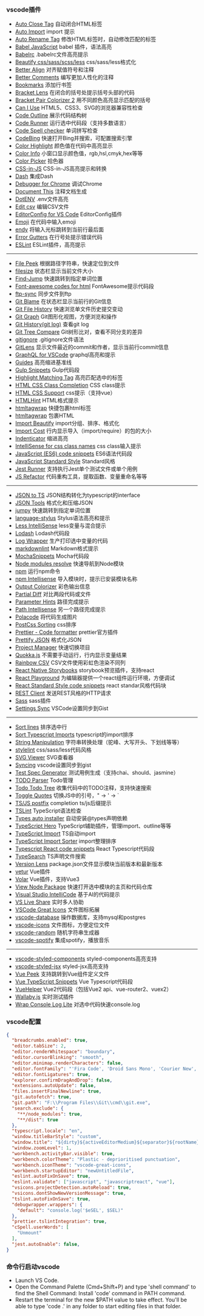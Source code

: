 ### vscode插件

- [Auto Close Tag]()	自动闭合HTML标签
- [Auto Import]()	import 提示
- [Auto Rename Tag]()	修改HTML标签时，自动修改匹配的标签
- [Babel JavaScript]()	babel  插件，语法高亮
- [Babelrc]()	.babelrc文件高亮提示
- [Beautify css/sass/scss/less]()	css/sass/less格式化
- [Better Align]()	对齐赋值符号和注释
- [Better Comments]()	编写更加人性化的注释
- [Bookmarks]()	添加行书签
- [Bracket Lens]()	在闭合的括号处提示括号头部的代码
- [Bracket Pair Colorizer 2]()	用不同颜色高亮显示匹配的括号
- [Can I Use]()	HTML5、CSS3、SVG的浏览器兼容性检查
- [Code Outline]()	展示代码结构树
- [Code Runner]()	运行选中代码段（支持多数语言）
- [Code Spell checker]()	单词拼写检查
- [CodeBing]()	快速打开Bing并搜索，可配置搜索引擎
- [Color Highlight]()	颜色值在代码中高亮显示
- [Color Info]()	小窗口显示颜色值，rgb,hsl,cmyk,hex等等
- [Color Picker]()	拾色器
- [CSS-in-JS]()	CSS-in-JS高亮提示和转换
- [Dash]()	集成Dash
- [Debugger for Chrome]()	调试Chrome
- [Document This]()	注释文档生成
- [DotENV]()	.env文件高亮
- [Edit csv]()	编辑CSV文件
- [EditorConfig for VS Code]()	EditorConfig插件
- [Emoji]()	在代码中输入emoji
- [endy]()	将输入光标跳转到当前行最后面
- [Error Gutters]()	在行号处提示错误代码
- [ESLint]()	ESLint插件，高亮提示
***
- [File Peek]()	根据路径字符串，快速定位到文件
- [filesize]()	状态栏显示当前文件大小
- [Find-Jump]()	快速跳转到指定单词位置
- [Font-awesome codes for html]()	FontAwesome提示代码段
- [ftp-sync]()	同步文件到ftp
- [Git Blame]()	在状态栏显示当前行的Git信息
- [Git File History]()	快速浏览单文件历史提交变动
- [Git Graph]()	Git图形化视图，方便浏览和操作
- [Git History(git log)]()	查看git log
- [Git Tree Compare]()	Git树形比对，查看不同分支的差异
- [gitignore]()	.gitignore文件语法
- [GitLens]()	显示文件最近的commit和作者，显示当前行commit信息
- [GraphQL for VSCode]()	graphql高亮和提示
- [Guides]()	高亮缩进基准线
- [Gulp Snippets]()	Gulp代码段
- [Highlight Matching Tag]()	高亮匹配选中的标签
- [HTML CSS Class Completion]()	CSS class提示
- [HTML CSS Support]()	css提示（支持vue）
- [HTMLHint]()	HTML格式提示
- [htmltagwrap]()	快捷包裹html标签
- [htmltagwrap]()	包裹HTML
- [Import Beautify]()	import分组、排序、格式化
- [Import Cost]()	行内显示导入（import/require）的包的大小
- [Indenticator]()	缩进高亮
- [IntelliSense for css class names]()	css class输入提示
- [JavaScript (ES6) code snippets]()	ES6语法代码段
- [JavaScript Standard Style]()	Standard风格
- [Jest Runner]()	支持执行Jest单个测试文件或单个用例
- [JS Refactor]()	代码重构工具，提取函数、变量重命名等等
***
- [JSON to TS]()	JSON结构转化为typescript的interface
- [JSON Tools]()	格式化和压缩JSON
- [jumpy]()	快速跳转到指定单词位置
- [language-stylus]()	Stylus语法高亮和提示
- [Less IntelliSense]()	less变量与混合提示
- [Lodash]()	Lodash代码段
- [Log Wrapper]()	生产打印选中变量的代码
- [markdownlint]()	Markdown格式提示
- [MochaSnippets]()	Mocha代码段
- [Node modules resolve]()	快速导航到Node模块
- [npm]()	运行npm命令
- [npm Intellisense]()	导入模块时，提示已安装模块名称
- [Output Colorizer]()	彩色输出信息
- [Partial Diff]()	对比两段代码或文件
- [Parameter Hints]()	路径完成提示
- [Path Intellisense]()	另一个路径完成提示
- [Polacode]()	将代码生成图片
- [PostCss Sorting]()	css排序
- [Prettier - Code formatter]()	prettier官方插件
- [Prettify JSON]()	格式化JSON
- [Project Manager]()	快速切换项目
- [Quokka.js]()	不需要手动运行，行内显示变量结果
- [Rainbow CSV]()	CSV文件使用彩虹色渲染不同列
- [React Native Storybooks]()	storybook预览插件，支持react
- [React Playground]()	为编辑器提供一个react组件运行环境，方便调试
- [React Standard Style code snippets]()	react standar风格代码块
- [REST Client]()	发送REST风格的HTTP请求
- [Sass]()	sass插件
- [Settings Sync]()	VSCode设置同步到Gist
***
- [Sort lines]()	排序选中行
- [Sort Typescript Imports]()	typescript的import排序
- [String Manipulation]()	字符串转换处理（驼峰、大写开头、下划线等等）
- [stylelint]()	css/sass/less代码风格
- [SVG Viewer]()	SVG查看器
- [Syncing]()	vscode设置同步到gist
- [Test Spec Generator]()	测试用例生成（支持chai、should、jasmine）
- [TODO Parser]()	Todo管理
- [Todo Todo Tree]()	收集代码中的TODO注释，支持快速搜索
- [Toggle Quotes]()	切换JS中的引号，" -> ' -> `
- [TS/JS postfix]() completion	ts/js后缀提示
- [TSLint]()	TypeScript语法检查
- [Types auto installer]()	自动安装@types声明依赖
- [TypeScript Hero]()	TypeScript辅助插件，管理import、outline等等
- [TypeScript Import]()	TS自动import
- [TypeScript Import Sorter]()	import整理排序
- [Typescript React code snippets]()	React Typescript代码段
- [TypeSearch]()	TS声明文件搜索
- [Version Lens]()	package.json文件显示模块当前版本和最新版本
- [vetur]()	Vue插件
- [Volar]()	Vue插件，支持Vue3
- [View Node Package]()	快速打开选中模块的主页和代码仓库
- [Visual Studio IntelliCode]()	基于AI的代码提示
- [VS Live Share]()	实时多人协助
- [VSCode Great Icons]()	文件图标拓展
- [vscode-database]()	操作数据库，支持mysql和postgres
- [vscode-icons]()	文件图标，方便定位文件
- [vscode-random]()	随机字符串生成器
- [vscode-spotify]()	集成spotify，播放音乐
***
- [vscode-styled-components]()	styled-components高亮支持
- [vscode-styled-jsx]()	styled-jsx高亮支持
- [Vue Peek]()	支持跳转到Vue组件定义文件
- [Vue TypeScript Snippets]()	Vue Typescript代码段
- [VueHelper]()	Vue2代码段（包括Vue2 api、vue-router2、vuex2）
- [Wallaby.js]()	实时测试插件
- [Wrap Console Log Lite]()	对选中代码快速console.log


### vscode配置
```json
{
  "breadcrumbs.enabled": true,
  "editor.tabSize": 2,
  "editor.renderWhitespace": "boundary",
  "editor.cursorBlinking": "smooth",
  "editor.minimap.renderCharacters": false,
  "editor.fontFamily": "'Fira Code', 'Droid Sans Mono', 'Courier New', monospace, 'Droid Sans Fallback'",
  "editor.fontLigatures": true,
  "explorer.confirmDragAndDrop": false,
  "extensions.autoUpdate": false,
  "files.insertFinalNewline": true,
  "git.autofetch": true,
  "git.path": "F:\\Program Files\\Git\\cmd\\git.exe",
  "search.exclude": {
    "**/node_modules": true,
    "**/dist": true
  },
  "typescript.locale": "en",
  "window.titleBarStyle": "custom",
  "window.title": "${dirty}${activeEditorMedium}${separator}${rootName}",
  "window.zoomLevel": 1,
  "workbench.activityBar.visible": true,
  "workbench.colorTheme": "Plastic - deprioritised punctuation",
  "workbench.iconTheme": "vscode-great-icons",
  "workbench.startupEditor": "newUntitledFile",
  "eslint.autoFixOnSave": true,
  "eslint.validate": ["javascript", "javascriptreact", "vue"],
  "vsicons.projectDetection.autoReload": true,
  "vsicons.dontShowNewVersionMessage": true,
  "tslint.autoFixOnSave": true,
  "debugwrapper.wrappers": {
    "default": "console.log('$eSEL', $SEL)"
  },
  "prettier.tslintIntegration": true,
  "cSpell.userWords": [
    "Unmount"
  ],
  "jest.autoEnable": false,
}
```

### 命令行启动vscode
- Launch VS Code.
- Open the Command Palette (Cmd+Shift+P) and type 'shell command' to find the Shell Command: Install 'code' command in PATH command.
- Restart the terminal for the new $PATH value to take effect. You'll be able to type 'code .' in any folder to start editing files in that folder.

